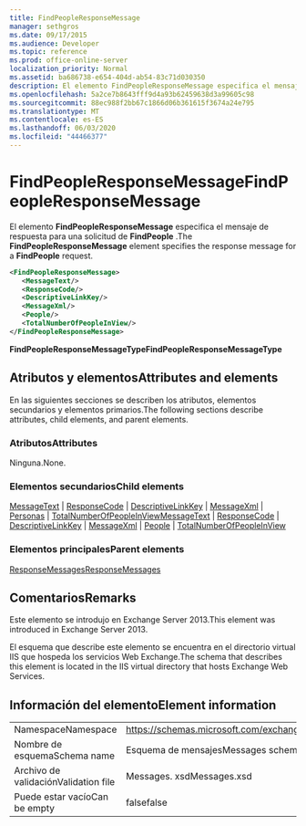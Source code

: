 ```yaml
---
title: FindPeopleResponseMessage
manager: sethgros
ms.date: 09/17/2015
ms.audience: Developer
ms.topic: reference
ms.prod: office-online-server
localization_priority: Normal
ms.assetid: ba686738-e654-404d-ab54-83c71d030350
description: El elemento FindPeopleResponseMessage especifica el mensaje de respuesta para una solicitud de FindPeople.
ms.openlocfilehash: 5a2ce7b8643fff9d4a93b62459638d3a99605c98
ms.sourcegitcommit: 88ec988f2bb67c1866d06b361615f3674a24e795
ms.translationtype: MT
ms.contentlocale: es-ES
ms.lasthandoff: 06/03/2020
ms.locfileid: "44466377"
---
```

# <a name="findpeopleresponsemessage"></a><span data-ttu-id="04e30-103">FindPeopleResponseMessage</span><span class="sxs-lookup"><span data-stu-id="04e30-103">FindPeopleResponseMessage</span></span>

<span data-ttu-id="04e30-104">El elemento **FindPeopleResponseMessage** especifica el mensaje de respuesta para una solicitud de **FindPeople** .</span><span class="sxs-lookup"><span data-stu-id="04e30-104">The **FindPeopleResponseMessage** element specifies the response message for a **FindPeople** request.</span></span> 
  
```XML
<FindPeopleResponseMessage>
   <MessageText/>
   <ResponseCode/>
   <DescriptiveLinkKey/>
   <MessageXml/>
   <People/>
   <TotalNumberOfPeopleInView/>
</FindPeopleResponseMessage>
```

 <span data-ttu-id="04e30-105">**FindPeopleResponseMessageType**</span><span class="sxs-lookup"><span data-stu-id="04e30-105">**FindPeopleResponseMessageType**</span></span>
## <a name="attributes-and-elements"></a><span data-ttu-id="04e30-106">Atributos y elementos</span><span class="sxs-lookup"><span data-stu-id="04e30-106">Attributes and elements</span></span>

<span data-ttu-id="04e30-107">En las siguientes secciones se describen los atributos, elementos secundarios y elementos primarios.</span><span class="sxs-lookup"><span data-stu-id="04e30-107">The following sections describe attributes, child elements, and parent elements.</span></span>
  
### <a name="attributes"></a><span data-ttu-id="04e30-108">Atributos</span><span class="sxs-lookup"><span data-stu-id="04e30-108">Attributes</span></span>

<span data-ttu-id="04e30-109">Ninguna.</span><span class="sxs-lookup"><span data-stu-id="04e30-109">None.</span></span>
  
### <a name="child-elements"></a><span data-ttu-id="04e30-110">Elementos secundarios</span><span class="sxs-lookup"><span data-stu-id="04e30-110">Child elements</span></span>

<span data-ttu-id="04e30-111">[MessageText](messagetext.md)  |  [ResponseCode](responsecode.md)  |  [DescriptiveLinkKey](descriptivelinkkey.md)  |  [MessageXml](messagexml.md)  |  [Personas](people.md)  |  [TotalNumberOfPeopleInView](totalnumberofpeopleinview.md)</span><span class="sxs-lookup"><span data-stu-id="04e30-111">[MessageText](messagetext.md) | [ResponseCode](responsecode.md) | [DescriptiveLinkKey](descriptivelinkkey.md) | [MessageXml](messagexml.md) | [People](people.md) | [TotalNumberOfPeopleInView](totalnumberofpeopleinview.md)</span></span>
  
### <a name="parent-elements"></a><span data-ttu-id="04e30-112">Elementos principales</span><span class="sxs-lookup"><span data-stu-id="04e30-112">Parent elements</span></span>

[<span data-ttu-id="04e30-113">ResponseMessages</span><span class="sxs-lookup"><span data-stu-id="04e30-113">ResponseMessages</span></span>](responsemessages.md)
  
## <a name="remarks"></a><span data-ttu-id="04e30-114">Comentarios</span><span class="sxs-lookup"><span data-stu-id="04e30-114">Remarks</span></span>

<span data-ttu-id="04e30-115">Este elemento se introdujo en Exchange Server 2013.</span><span class="sxs-lookup"><span data-stu-id="04e30-115">This element was introduced in Exchange Server 2013.</span></span>
  
<span data-ttu-id="04e30-116">El esquema que describe este elemento se encuentra en el directorio virtual IIS que hospeda los servicios Web Exchange.</span><span class="sxs-lookup"><span data-stu-id="04e30-116">The schema that describes this element is located in the IIS virtual directory that hosts Exchange Web Services.</span></span>
  
## <a name="element-information"></a><span data-ttu-id="04e30-117">Información del elemento</span><span class="sxs-lookup"><span data-stu-id="04e30-117">Element information</span></span>

|||
|:-----|:-----|
|<span data-ttu-id="04e30-118">Namespace</span><span class="sxs-lookup"><span data-stu-id="04e30-118">Namespace</span></span>  <br/> |https://schemas.microsoft.com/exchange/services/2006/messages  <br/> |
|<span data-ttu-id="04e30-119">Nombre de esquema</span><span class="sxs-lookup"><span data-stu-id="04e30-119">Schema name</span></span>  <br/> |<span data-ttu-id="04e30-120">Esquema de mensajes</span><span class="sxs-lookup"><span data-stu-id="04e30-120">Messages schema</span></span>  <br/> |
|<span data-ttu-id="04e30-121">Archivo de validación</span><span class="sxs-lookup"><span data-stu-id="04e30-121">Validation file</span></span>  <br/> |<span data-ttu-id="04e30-122">Messages. xsd</span><span class="sxs-lookup"><span data-stu-id="04e30-122">Messages.xsd</span></span>  <br/> |
|<span data-ttu-id="04e30-123">Puede estar vacío</span><span class="sxs-lookup"><span data-stu-id="04e30-123">Can be empty</span></span>  <br/> |<span data-ttu-id="04e30-124">false</span><span class="sxs-lookup"><span data-stu-id="04e30-124">false</span></span>  <br/> |
   

